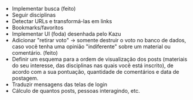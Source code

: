 * Implementar busca (feito)
* Seguir disciplinas
* Detectar URLs e transformá-las em links
* Bookmarks/favoritos
* Implementar UI (foda) desenhada pelo Kazu
* Adicionar "retirar voto" -> somente destruir o voto no banco de dados, caso você tenha uma opinião "indiferente" sobre um material ou comentário. (feito)
* Definir um esquema para a ordem de visualização dos posts (materiais do seu interesse, das disciplinas nas quais você está inscrito), de acordo com a sua pontuação, quantidade de comentários e data de postagem.
* Traduzir mensagens das telas de login
* Cálculo de quantos posts, pessoas interagindo, etc.
